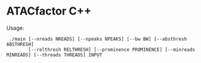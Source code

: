 # ATACfactor C++

Usage:

```
 ./main [--nreads NREADS] [--npeaks NPEAKS] [--bw BW] [--absthresh ABSTHRESH]
        [--relthresh RELTHRESH] [--prominence PROMINENCE] [--minreads MINREADS] [--threads THREADS] INPUT
```
